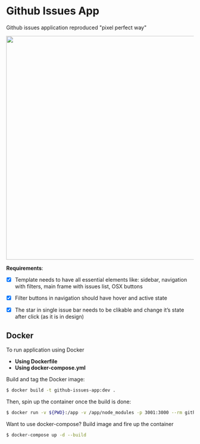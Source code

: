 # Github Issues App

Github issues application reproduced "pixel perfect way"

<p align='center'>
    <img src='https://i.ibb.co/6nMfM3t/Zrzut-ekranu-2020-03-19-o-00-10-45.png' width='600' />
</p>

**Requirements**:
- [x] Template needs to have all essential elements like: sidebar, navigation with filters, main frame with issues list, OSX buttons
- [x] Filter buttons in navigation should have hover and active state
- [x] The star in single issue bar needs to be clikable and change it’s state after click (as it is in design)


## Docker
To run application using Docker 

- **Using Dockerfile**
- **Using docker-compose.yml**

Build and tag the Docker image:
```bash
$ docker build -t github-issues-app:dev .
```
Then, spin up the container once the build is done:
```bash
$ docker run -v ${PWD}:/app -v /app/node_modules -p 3001:3000 --rm github-issues-app:dev
```

Want to use docker-compose? Build image and fire up the container
```bash
$ docker-compose up -d --build
```
